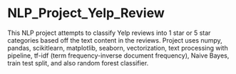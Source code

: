 # NLP_Project_Yelp_Review
This NLP project attempts to classify Yelp reviews into 1 star or 5 star categories based off the text content in the reviews. Project uses numpy, pandas, scikitlearn, matplotlib, seaborn, vectorization, text processing with pipeline, tf-idf (term frequency-inverse document frequency), Naive Bayes, train test split, and also random forest classifier.
